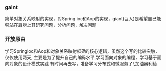 ### gaint
简单对象关系映射的实现，对Spring ioc和Aop的实现，giant(巨人)是希望自己能够站在肩膀上其研究问题，分析问题，解决问题
   
### 开放原由
学习SpringIoc和Aop和对象关系映射框架的核心逻辑，虽然这个写的比较突触，仅仅使用两天,
主要是为了提升自己的编码水平,学习面向对象的编程，学习基于面向对象的设计模式实践
有时间再去写，准备学习分布式和微服务了!,加油奥利给
